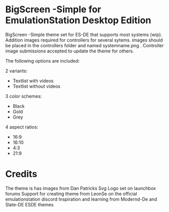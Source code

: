 # BigScreen -Simple for EmulationStation Desktop Edition

BigScreen -Simple theme set for ES-DE that supports most systems (wip). Addition images required for controllers for several sytems. images should be placed in the controllers folder and named systemname.png . Controller image submissions accepted to update the theme for others.

The following options are included:

2 variants:

- Textlist with videos
- Textlist without videos

3 color schemes:

- Black
- Gold
- Grey

4 aspect ratios:

- 16:9
- 16:10
- 4:3
- 21:9

# Credits

The theme is has images from Dan Patricks Svg Logo set on launchbox forums
Support for creating theme from LeonSe on the official emulationstation discord
Inspiration and learning from Modernd-De and Slate-DE ESDE themes
